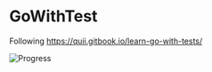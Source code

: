# GoWithTest
Following https://quii.gitbook.io/learn-go-with-tests/

![Progress](https://progress-bar.dev/15?title=Progress)
